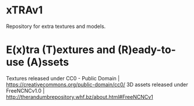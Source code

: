 # xTRAv1
Repository for extra textures and models.

# E(x)tra (T)extures and (R)eady-to-use (A)ssets
Textures released under CC0 - Public Domain  |  https://creativecommons.org/public-domain/cc0/
3D assets released under FreeNCNCv1.0 | http://therandumbrepository.whf.bz/about.html#FreeNCNCv1
